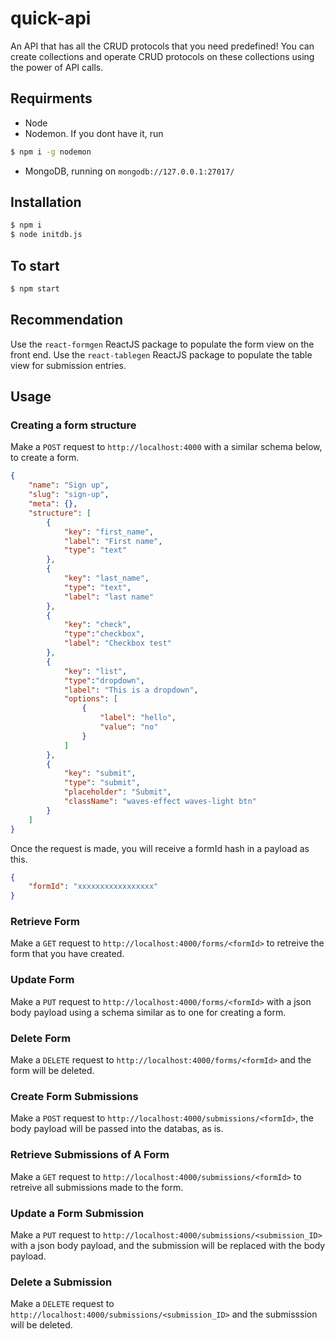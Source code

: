 # quick-api
An API that has all the CRUD protocols that you need predefined! You can create collections and operate CRUD protocols on these collections using the power of API calls.

## Requirments
* Node
* Nodemon. If you dont have it, run 
```sh 
$ npm i -g nodemon
```
* MongoDB, running on `mongodb://127.0.0.1:27017/`

## Installation 
```sh 
$ npm i
$ node initdb.js
```

## To start
```sh 
$ npm start
```

## Recommendation
Use the `react-formgen` ReactJS package to populate the form view on the front end.
Use the `react-tablegen` ReactJS package to populate the table view for submission entries.

## Usage 
### Creating a form structure
Make a `POST` request to `http://localhost:4000` with a similar schema below, to create a form.

```json
{
    "name": "Sign up",
    "slug": "sign-up",
    "meta": {},
    "structure": [
        {
            "key": "first_name",
            "label": "First name",
            "type": "text"
        },
        {
            "key": "last_name",
            "type": "text",
            "label": "last name"
        },
        {
            "key": "check",
            "type":"checkbox",
            "label": "Checkbox test"
        },
        {
            "key": "list",
            "type":"dropdown",
            "label": "This is a dropdown",
            "options": [
                {
                    "label": "hello",
                    "value": "no"
                }
            ]
        },
        {
            "key": "submit",
            "type": "submit",
            "placeholder": "Submit",
            "className": "waves-effect waves-light btn"
        }
    ]
}
```
Once the request is made, you will receive a formId hash in a payload as this.
```json 
{
    "formId": "xxxxxxxxxxxxxxxxx"
}
```

### Retrieve Form
Make a `GET` request to `http://localhost:4000/forms/<formId>` to retreive the form that you have created.

### Update Form
Make a `PUT` request to `http://localhost:4000/forms/<formId>` with a json body payload using a schema similar as to one for creating a form.

### Delete Form
Make a `DELETE` request to `http://localhost:4000/forms/<formId>` and the form will be deleted.

### Create Form Submissions
Make a `POST` request to `http://localhost:4000/submissions/<formId>`, the body payload will be passed into the databas, as is.

### Retrieve Submissions of A Form
Make a `GET` request to `http://localhost:4000/submissions/<formId>` to retreive all submissions made to the form.

### Update a Form Submission
Make a `PUT` request to `http://localhost:4000/submissions/<submission_ID>` with a json body payload, and the submission will be replaced with the body payload.

### Delete a Submission
Make a `DELETE` request to `http://localhost:4000/submissions/<submission_ID>` and the submisssion will be deleted.



